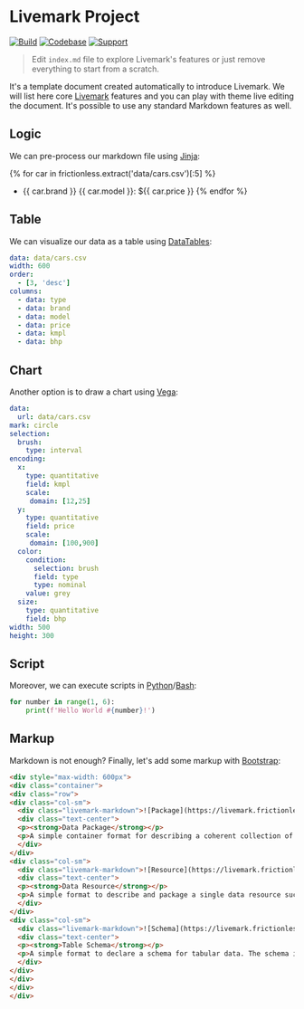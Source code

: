 # Livemark Project

[![Build](https://img.shields.io/github/actions/workflow/status/frictionlessdata/livemark-project/general.yaml?branch=main)](https://github.com/frictionlessdata/livemark-project/actions)
[![Codebase](https://img.shields.io/badge/codebase-github-brightgreen)](https://github.com/frictionlessdata/livemark-project)
[![Support](https://img.shields.io/badge/support-discord-brightgreen)](https://discord.com/channels/695635777199145130/695635777199145133)

> Edit `index.md` file to explore Livemark's features or just remove everything to start from a scratch.

It's a template document created automatically to introduce Livemark. We will list here core [Livemark](https://livemark.frictionlessdata.io/) features and you can play with theme live editing the document. It's possible to use any standard Markdown features as well.

## Logic

We can pre-process our markdown file using [Jinja](https://jinja.palletsprojects.com/):

{% for car in frictionless.extract('data/cars.csv')[:5] %}
- {{ car.brand }} {{ car.model }}: ${{ car.price }}
{% endfor %}

## Table

We can visualize our data as a table using [DataTables](https://datatables.net/):

```yaml table
data: data/cars.csv
width: 600
order:
  - [3, 'desc']
columns:
  - data: type
  - data: brand
  - data: model
  - data: price
  - data: kmpl
  - data: bhp
```

## Chart

Another option is to draw a chart using [Vega](https://vega.github.io/vega-lite/):

```yaml chart
data:
  url: data/cars.csv
mark: circle
selection:
  brush:
    type: interval
encoding:
  x:
    type: quantitative
    field: kmpl
    scale:
     domain: [12,25]
  y:
    type: quantitative
    field: price
    scale:
     domain: [100,900]
  color:
    condition:
      selection: brush
      field: type
      type: nominal
    value: grey
  size:
    type: quantitative
    field: bhp
width: 500
height: 300
```

## Script

Moreover, we can execute scripts in [Python](https://www.python.org/)/[Bash](https://www.gnu.org/software/bash/):

```python script
for number in range(1, 6):
    print(f'Hello World #{number}!')
```

## Markup

Markdown is not enough? Finally, let's add some markup with [Bootstrap](https://getbootstrap.com/):

```html markup
<div style="max-width: 600px">
<div class="container">
<div class="row">
<div class="col-sm">
  <div class="livemark-markdown">![Package](https://livemark.frictionlessdata.io/assets/data-package.png)</div>
  <div class="text-center">
  <p><strong>Data Package</strong></p>
  <p>A simple container format for describing a coherent collection of data in a single package.</p>
  </div>
</div>
<div class="col-sm">
  <div class="livemark-markdown">![Resource](https://livemark.frictionlessdata.io/assets/data-resource.png)</div>
  <div class="text-center">
  <p><strong>Data Resource</strong></p>
  <p>A simple format to describe and package a single data resource such as a individual table or file.</p>
  </div>
</div>
<div class="col-sm">
  <div class="livemark-markdown">![Schema](https://livemark.frictionlessdata.io/assets/table-schema.png)</div>
  <div class="text-center">
  <p><strong>Table Schema</strong></p>
  <p>A simple format to declare a schema for tabular data. The schema is designed to be expressible in JSON.</p>
  </div>
</div>
</div>
</div>
</div>
```
